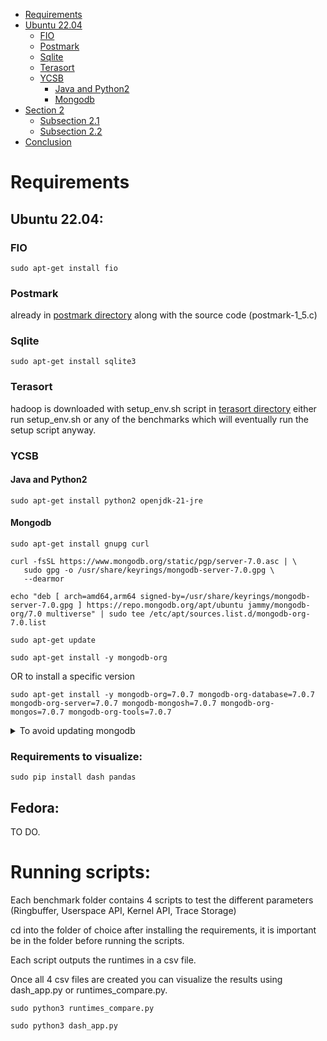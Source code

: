- [Requirements](#Requirements)
- [Ubuntu 22.04](#Ubuntu-22.04)
  - [FIO](#FIO)
  - [Postmark](#Postmark)
  - [Sqlite](#Sqlite)
  - [Terasort](#Terasort)
  - [YCSB](#YCSB)
    - [Java and Python2](#Java-and-Python2)
    - [Mongodb](#Mongodb)
- [Section 2](#section-2)
  - [Subsection 2.1](#subsection-21)
  - [Subsection 2.2](#subsection-22)
- [Conclusion](#conclusion)


# Requirements
## Ubuntu 22.04:

### FIO
```
sudo apt-get install fio
```
### Postmark
already in [postmark directory](postmark_tests/postmark/) along with the source code (postmark-1_5.c)

### Sqlite
```
sudo apt-get install sqlite3
```

### Terasort
hadoop is downloaded with setup_env.sh script in [terasort directory](terasort_tests/terasort_datadir)
either run setup_env.sh or any of the benchmarks which will eventually run the setup script anyway.

### YCSB

#### Java and Python2
```
sudo apt-get install python2 openjdk-21-jre
```
#### Mongodb

```
sudo apt-get install gnupg curl
```
```
curl -fsSL https://www.mongodb.org/static/pgp/server-7.0.asc | \
   sudo gpg -o /usr/share/keyrings/mongodb-server-7.0.gpg \
   --dearmor
```
```
echo "deb [ arch=amd64,arm64 signed-by=/usr/share/keyrings/mongodb-server-7.0.gpg ] https://repo.mongodb.org/apt/ubuntu jammy/mongodb-org/7.0 multiverse" | sudo tee /etc/apt/sources.list.d/mongodb-org-7.0.list 
```
```
sudo apt-get update
```
```
sudo apt-get install -y mongodb-org
```
OR to install a specific version

```
sudo apt-get install -y mongodb-org=7.0.7 mongodb-org-database=7.0.7 mongodb-org-server=7.0.7 mongodb-mongosh=7.0.7 mongodb-org-mongos=7.0.7 mongodb-org-tools=7.0.7
```
<details>
  <summary>To avoid updating mongodb </summary>
    echo "mongodb-org hold" | sudo dpkg --set-selections
    echo "mongodb-org-database hold" | sudo dpkg --set-selections
    echo "mongodb-org-server hold" | sudo dpkg --set-selections
    echo "mongodb-mongosh hold" | sudo dpkg --set-selections
    echo "mongodb-org-mongos hold" | sudo dpkg --set-selections
    echo "mongodb-org-tools hold" | sudo dpkg --set-selections
</details>

### Requirements to visualize:

```
sudo pip install dash pandas
```

## Fedora:

TO DO.

# Running scripts:

Each benchmark folder contains 4 scripts to test the different parameters (Ringbuffer, Userspace API, Kernel API, Trace Storage)

cd into the folder of choice after installing the requirements, it is important be in the folder before running the scripts.

Each script outputs the runtimes in a csv file.

Once all 4 csv files are created you can visualize the results using dash_app.py or runtimes_compare.py.

```
sudo python3 runtimes_compare.py
```

```
sudo python3 dash_app.py
```
